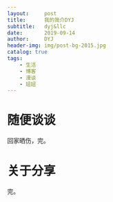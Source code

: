 ```yaml
---
layout:     post
title:      我的简介DYJ
subtitle:   dyj&llc
date:       2019-09-14
author:     DYJ
header-img: img/post-bg-2015.jpg
catalog: true
tags:
    - 生活
    - 博客
    - 漫谈
    - 妞妞
---
```


# 随便谈谈

回家晒伤，完。

# 关于分享

完。

